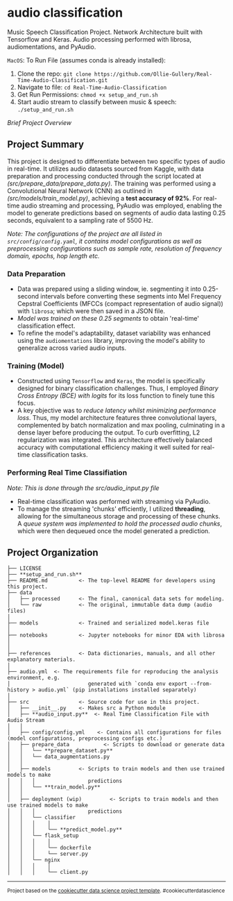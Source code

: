 audio classification
==============================

Music Speech Classification Project. Network Architecture built with Tensorflow and Keras. Audio processing performed with librosa, audiomentations, and PyAudio. 

`MacOS`: To Run File (assumes conda is already installed):

1. Clone the repo: `git clone https://github.com/Ollie-Gullery/Real-Time-Audio-Classification.git`
2. Navigate to file: `cd Real-Time-Audio-Classification`
3. Get Run Permissions: `chmod +x setup_and_run.sh`
4. Start audio stream to classify between music & speech: `./setup_and_run.sh`

*Brief Project Overview*

## Project Summary
This project is designed to differentiate between two specific types of audio in real-time. It utilizes audio datasets sourced from Kaggle, with data preparation and processing conducted through the script located at *(src/prepare_data/prepare_data.py)*. The training was performed using a Convolutional Neural Network (CNN) as outlined in *(src/models/train_model.py)*, achieving a **test accuracy of 92%**. For real-time audio streaming and processing, PyAudio was employed, enabling the model to generate predictions based on segments of audio data lasting 0.25 seconds, equivalent to a sampling rate of 5500 Hz.

*Note: The configurations of the project are all listed in `src/config/config.yaml`, it contains model configurations as well as preprocessing configurations such as sample rate, resolution of frequency domain, epochs, hop length etc.* 

### Data Preparation

- Data was prepared using a sliding window, ie. segmenting it into 0.25-second intervals before converting these segments into Mel Frequency Cepstral Coefficients (MFCCs (compact representation of audio signal)) with `librosa`; which were then saved in a JSON file. 
- *Model was trained on these 0.25 segments* to obtain 'real-time' classification effect. 
- To refine the model's adaptability, dataset variability was enhanced using the `audiomentations` library, improving the model's ability to generalize across varied audio inputs.

### Training (Model)

- Constructed using `Tensorflow` and `Keras`, the model is specifically designed for binary classification challenges. Thus, I employed *Binary Cross Entropy (BCE) with logits* for its loss function to finely tune this focus.
- A key objective was to *reduce latency whilst minimizing performance loss*. Thus, my model architecture features three convolutional layers, complemented by batch normalization and max pooling, culminating in a dense layer before producing the output. To curb overfitting, L2 regularization was integrated. This architecture effectively balanced accuracy with computational efficiency making it well suited for real-time classification tasks.

### Performing Real Time Classifiation
*Note: This is done through the src/audio_input.py file*

- Real-time classification was performed with streaming via PyAudio.
- To manage the streaming 'chunks' efficiently, I utilized **threading**, allowing for the simultaneous storage and processing of these chunks. A *queue system was implemented to hold the processed audio chunks*, which were then dequeued once the model generated a prediction.



Project Organization
------------

    ├── LICENSE
    ├── **setup_and_run.sh**
    ├── README.md          <- The top-level README for developers using this project.
    ├── data
    │   ├── processed      <- The final, canonical data sets for modeling.
    │   └── raw            <- The original, immutable data dump (audio files)
    │
    ├── models             <- Trained and serialized model.keras file
    │
    ├── notebooks          <- Jupyter notebooks for minor EDA with librosa
    │                        
    │
    ├── references         <- Data dictionaries, manuals, and all other explanatory materials.
    │
    ├── audio.yml  <- The requirements file for reproducing the analysis environment, e.g.
    │                         generated with `conda env export --from-history > audio.yml` (pip installations installed separately)
    │
    ├── src                <- Source code for use in this project.
    │   ├── __init__.py    <- Makes src a Python module
    │   ├── **audio_input.py**  <- Real Time Classification File with Audio Stream
    │   │
    │   ├── config/config.yml    <- Contains all configurations for files (model configurations, preprocessing configs etc.)
    │   ├── prepare_data           <- Scripts to download or generate data
    │   │   └── **prepare_dataset.py**
    │   │   └── data_augmentations.py
    │   │
    │   ├── models         <- Scripts to train models and then use trained models to make
    │   │   │                 predictions
    │   │   └── **train_model.py**
    │   │
    │   ├── deployment (wip)         <- Scripts to train models and then use trained models to make
    │   │   │                 predictions
    │   │   └── classifier
    │   │   │    │                 
    │   │   │    └── **predict_model.py**
    │   │   └── flask_setup
    │   │   │    │                 
    │   │   │    └── dockerfile
    │   │   │    └── server.py
    │   │   └── nginx
    │   │   │    │                 
    │   │   │    └── client.py


--------

<p><small>Project based on the <a target="_blank" href="https://drivendata.github.io/cookiecutter-data-science/">cookiecutter data science project template</a>. #cookiecutterdatascience</small></p>


